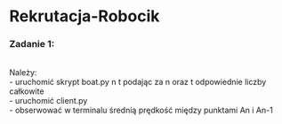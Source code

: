 # Rekrutacja-Robocik 
<h3>Zadanie 1:</h3> <br>
Należy:<br>
- uruchomić skrypt boat.py n t podając za n oraz t odpowiednie liczby całkowite<br>
- uruchomić client.py<br>
- obserwować w terminalu średnią prędkość między punktami An i An-1<br>
